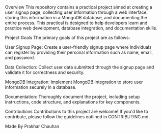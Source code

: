 Overview
This repository contains a practical project aimed at creating a user signup page, collecting user information through a web interface, storing this information in a MongoDB database, and documenting the entire process. This practical is designed to help developers learn and practice web development, database integration, and documentation skills.

Project Goals
The primary goals of this project are as follows:

User Signup Page: Create a user-friendly signup page where individuals can register by providing their personal information such as name, email, and password.

Data Collection: Collect user data submitted through the signup page and validate it for correctness and security.

MongoDB Integration: Implement MongoDB integration to store user information securely in a database.

Documentation: Thoroughly document the project, including setup instructions, code structure, and explanations for key components.

Contributions
Contributions to this project are welcome! If you'd like to contribute, please follow the guidelines outlined in CONTRIBUTING.md.

Made By Prakhar Chauhan
